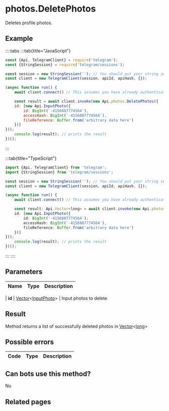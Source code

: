 # photos.DeletePhotos

Deletes profile photos.



## Example

::::tabs
:::tab{title="JavaScript"}
```js
const {Api, TelegramClient} = require('telegram');
const {StringSession} = require('telegram/sessions');

const session = new StringSession(''); // You should put your string session here
const client = new TelegramClient(session, apiId, apiHash, {});

(async function run() {
    await client.connect() // This assumes you have already authenticated with .start()

    const result = await client.invoke(new Api.photos.DeletePhotos({
    id: [new Api.InputPhoto({
        id: BigInt('-4156887774564'),
        accessHash: BigInt('-4156887774564'),
        fileReference: Buffer.from('arbitrary data here')
    })]
}));
    console.log(result); // prints the result
})();
```
:::

:::tab{title="TypeScript"}
```ts
import {Api, TelegramClient} from 'telegram';
import {StringSession} from 'telegram/sessions';

const session = new StringSession(''); // You should put your string session here
const client = new TelegramClient(session, apiId, apiHash, {});

(async function run() {
    await client.connect() // This assumes you have already authenticated with .start()

    const result: Api.Vector<long> = await client.invoke(new Api.photos.DeletePhotos({
    id: [new Api.InputPhoto({
        id: BigInt('-4156887774564'),
        accessHash: BigInt('-4156887774564'),
        fileReference: Buffer.from('arbitrary data here')
    })]
}));
    console.log(result); // prints the result
})();
```
:::
::::



## Parameters

| Name | Type | Description |
| :--: | ---- | ----------- |

| **id** | [Vector](https://core.telegram.org/type/Vector%20t)<[InputPhoto](https://core.telegram.org/type/InputPhoto)> | Input photos to delete 


## Result

Method returns a list of successfully deleted photos in [Vector](https://core.telegram.org/type/Vector%20t)<[long](https://core.telegram.org/type/long)>



## Possible errors

| Code | Type | Description |
| :--: | ---- | ----------- |



## Can bots use this method?

No

## Related pages


